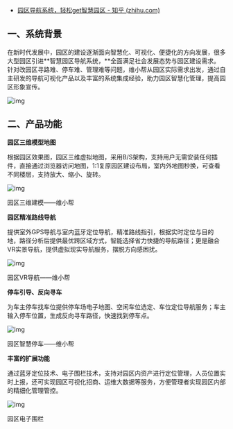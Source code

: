 - [园区导航系统，轻松get智慧园区 - 知乎 (zhihu.com)](https://zhuanlan.zhihu.com/p/526546920)

## **一、系统背景**

在新时代发展中，园区的建设逐渐面向智慧化、可视化、便捷化的方向发展，很多大型园区引进**智慧园区导航系统，**全面满足社会发展态势与园区建设需求。针对改园区寻路难、停车难、管理难等问题，维小帮从园区实际需求出发，通过自主研发的导航可视化产品以及丰富的系统集成经验，助力园区智慧化管理，提高园区形象宣传。

![img](https://pic2.zhimg.com/80/v2-7e1fd7941c1f372d53eb5d6909ae5d11_720w.jpg)

## **二、产品功能**

**园区三维模型地图**

根据园区效果图，园区三维虚拟地图，采用B/S架构，支持用户无需安装任何插件，直接通过浏览器访问地图，1:1复原园区建设布局，室内外地图秒换，可查看不同楼层，支持放大、缩小、旋转。

![img](https://pic3.zhimg.com/80/v2-90823934ea80a9cb42cf12980933fdba_720w.jpg)

园区三维建模——维小帮

**园区精准路线导航**

提供室外GPS导航与室内蓝牙定位导航，精准路线指引，根据实时定位与目的地，路径分析后提供最优跨区域方式，智能选择省力快捷的导航路径；更是融合VR实景导航，提供虚拟现实导航服务，摆脱方向感困扰。

![img](https://pic3.zhimg.com/80/v2-9243f4cfa3250cb746c4b51cd6626a96_720w.jpg)

园区VR导航——维小帮



**停车引导、反向寻车**

为车主停车找车位提供停车场电子地图、空闲车位选定、车位定位导航服务；车主输入停车位置，生成反向寻车路径，快速找到停车点。

![img](https://pic1.zhimg.com/80/v2-3be2230126c4c7d088e5dcdc06633968_720w.jpg)

园区智慧停车——维小帮

**丰富的扩展功能**

通过蓝牙定位技术、电子围栏技术，支持对园区内资产进行定位管理，人员位置实时上报，还可实现园区可视化招商、运维大数据等服务，方便管理者实现园区内部的精细化管理管控。

![img](https://pic3.zhimg.com/80/v2-44773f799aeba045264a6e5cc952891e_720w.jpg)

园区电子围栏